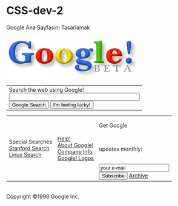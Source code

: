 # CSS-dev-2
Google Ana Sayfasını Tasarlamak
<!DOCTYPE html>
<html lang="tr">
<head>
    <meta charset="UTF-8">
    <meta http-equiv="X-UA-Compatible" content="IE=edge">
    <meta name="viewport" content="width=device-width, initial-scale=1.0">
    <title>Google</title>
    <link rel="stylesheet" href="style.css">
</head>
<body>
    <div class="container">
      <img src="images/google.jpg" alt="Logo" />
      <table>
        <tr>
          <td class="search-box">
            Search the web using Google!
            <br />
            <input type="text" id="search-box" name="search-box"  value size="40" /><br />
            <input type="submit" value="Google Search" />
            <input type="submit" value="I'm feeling lucky!" />
          </td>
        </tr>
      </table>
      <table>
        <tbody>
          <tr>
            <td class="box1">
              Special Searches
              <br />
              <a href="https://www.stanford.edu/search/">Stanford Search</a>
              <br />
              <a href="https://www.plesk.com/blog/various/find-files-in-linux-via-command-line/">Linux Search</a>
            </td>
            <td class="box2">
              <a href="https://support.google.com/">Help!</a><br />
              <a href="https://about.google/">About Google!</a><br />
              <a href="https://www.google.com/search?q=Company+Info&oq=Company+Info&aqs=chrome..69i57j0i67j0i512l3j0i22i30l5.1818j0j15&sourceid=chrome&ie=UTF-8">Company Info</a><br />
              <a href="https://tr.wikipedia.org/wiki/Google">Google! Logos</a></td>
            <td class="box3">
              <p>Get Google</p><br />
              <p>updates monthly:</p><br />
              <input type="text" value="your e-mail" /><br />
              <input type="submit" value="Subscribe" />
              <a href="https://archive.org/"
                >Archive</a>
            </td>
          </tr>
        </tbody>
      </table>
      <br />
      <footer>Copyright &#169;1998 Google Inc.</footer>
    </div>
  </body>
</html>

